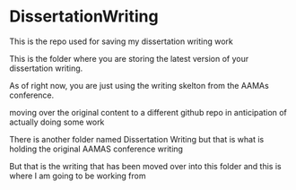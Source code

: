# DissertationWriting
This is the repo used for saving my dissertation writing work

This is the folder where you are storing the latest version of your dissertation writing.

As of right now, you are just using the writing skelton from the AAMAs conference.

moving over the original content to a different github repo in anticipation of actually doing some work

There is another folder named Dissertation Writing but that is what is holding the original AAMAS conference writing

But that is the writing that has been moved over into this folder and this is where I am going to be working from


